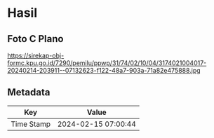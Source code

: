 # Hasil

## Foto C Plano

https://sirekap-obj-formc.kpu.go.id/7290/pemilu/ppwp/31/74/02/10/04/3174021004017-20240214-203911--07132623-f122-48a7-903a-71a82e475888.jpg


## Metadata

| Key        | Value               |
| ---------- | ------------------- |
| Time Stamp | 2024-02-15 07:00:44 |



